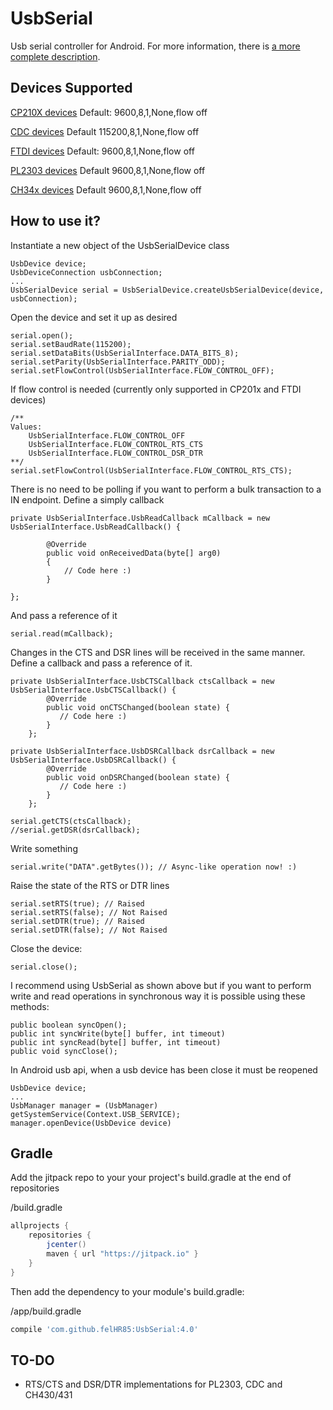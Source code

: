 UsbSerial
=========

Usb serial controller for Android. For more information, there is [a more complete description](http://felhr85.net/2014/11/11/usbserial-a-serial-port-driver-library-for-android-v2-0/).

Devices Supported
--------------------------------------
[CP210X devices](http://www.silabs.com/products/mcu/pages/usbtouartbridgevcpdrivers.aspx) Default: 9600,8,1,None,flow off

[CDC devices](https://en.wikipedia.org/wiki/USB_communications_device_class) Default 115200,8,1,None,flow off

[FTDI devices](http://www.ftdichip.com/FTProducts.htm) Default: 9600,8,1,None,flow off

[PL2303 devices](http://www.prolific.com.tw/US/ShowProduct.aspx?p_id=225&pcid=41) Default 9600,8,1,None,flow off

[CH34x devices](https://www.olimex.com/Products/Breadboarding/BB-CH340T/resources/CH340DS1.PDF) Default 9600,8,1,None,flow off

How to use it?
--------------------------------------
Instantiate a new object of the UsbSerialDevice class
~~~
UsbDevice device;
UsbDeviceConnection usbConnection;
...
UsbSerialDevice serial = UsbSerialDevice.createUsbSerialDevice(device, usbConnection); 
~~~

Open the device and set it up as desired
~~~~
serial.open();
serial.setBaudRate(115200);
serial.setDataBits(UsbSerialInterface.DATA_BITS_8);
serial.setParity(UsbSerialInterface.PARITY_ODD);
serial.setFlowControl(UsbSerialInterface.FLOW_CONTROL_OFF); 
~~~~

If flow control is needed (currently only supported in CP201x and FTDI devices)
~~~
/**
Values:
    UsbSerialInterface.FLOW_CONTROL_OFF
    UsbSerialInterface.FLOW_CONTROL_RTS_CTS 
    UsbSerialInterface.FLOW_CONTROL_DSR_DTR
**/
serial.setFlowControl(UsbSerialInterface.FLOW_CONTROL_RTS_CTS);
~~~

There is no need to be polling if you want to perform a bulk transaction to a IN endpoint. Define a simply callback
~~~
private UsbSerialInterface.UsbReadCallback mCallback = new UsbSerialInterface.UsbReadCallback() {

		@Override
		public void onReceivedData(byte[] arg0) 
		{
			// Code here :)
		}
		
};
~~~

And pass a reference of it
~~~
serial.read(mCallback);
~~~

Changes in the CTS and DSR lines will be received in the same manner. Define a callback and pass a reference of it.
~~~
private UsbSerialInterface.UsbCTSCallback ctsCallback = new UsbSerialInterface.UsbCTSCallback() {
        @Override
        public void onCTSChanged(boolean state) {
           // Code here :)
        }
    };
    
private UsbSerialInterface.UsbDSRCallback dsrCallback = new UsbSerialInterface.UsbDSRCallback() {
        @Override
        public void onDSRChanged(boolean state) {
           // Code here :)
        }
    };
    
serial.getCTS(ctsCallback);
//serial.getDSR(dsrCallback);
~~~



Write something
~~~
serial.write("DATA".getBytes()); // Async-like operation now! :)
~~~

Raise the state of the RTS or DTR lines
~~~
serial.setRTS(true); // Raised
serial.setRTS(false); // Not Raised
serial.setDTR(true); // Raised
serial.setDTR(false); // Not Raised
~~~

Close the device:
~~~
serial.close();
~~~

I recommend using UsbSerial as shown above but if you want to perform write and read operations in synchronous way it is possible using these methods:
~~~
public boolean syncOpen();
public int syncWrite(byte[] buffer, int timeout)
public int syncRead(byte[] buffer, int timeout)
public void syncClose();
~~~


In Android usb api, when a usb device has been close it must be reopened
~~~
UsbDevice device;
...
UsbManager manager = (UsbManager) getSystemService(Context.USB_SERVICE);
manager.openDevice(UsbDevice device)
~~~


Gradle
--------------------------------------
Add the jitpack repo to your your project's build.gradle at the end of repositories

/build.gradle
```groovy
allprojects {
	repositories {
		jcenter()
		maven { url "https://jitpack.io" }
	}
}
```

Then add the dependency to your module's build.gradle:

/app/build.gradle
```groovy
compile 'com.github.felHR85:UsbSerial:4.0'
```

TO-DO
--------------------------------------
- RTS/CTS and DSR/DTR implementations for PL2303, CDC and CH430/431






